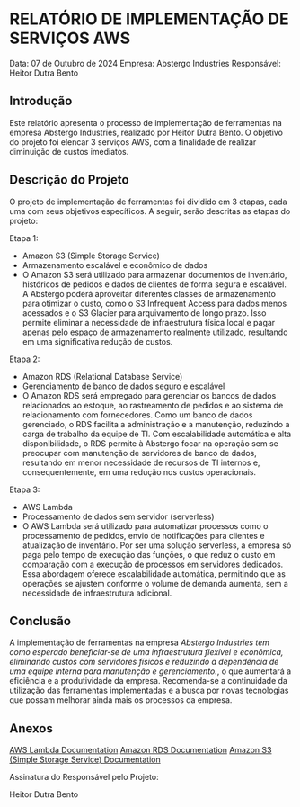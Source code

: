 # RELATÓRIO DE IMPLEMENTAÇÃO DE SERVIÇOS AWS

Data: 07 de Outubro de 2024
Empresa: Abstergo Industries
Responsável: Heitor Dutra Bento

## Introdução
Este relatório apresenta o processo de implementação de ferramentas na empresa Abstergo Industries, realizado por Heitor Dutra Bento. O objetivo do projeto foi elencar 3 serviços AWS, com a finalidade de realizar diminuição de custos imediatos.

## Descrição do Projeto
O projeto de implementação de ferramentas foi dividido em 3 etapas, cada uma com seus objetivos específicos. A seguir, serão descritas as etapas do projeto:

Etapa 1: 
- Amazon S3 (Simple Storage Service)
- Armazenamento escalável e econômico de dados
- O Amazon S3 será utilizado para armazenar documentos de inventário, históricos de pedidos e dados de clientes de forma segura e escalável. A Abstergo poderá aproveitar diferentes classes de armazenamento para otimizar o custo, como o S3 Infrequent Access para dados menos acessados e o S3 Glacier para arquivamento de longo prazo. Isso permite eliminar a necessidade de infraestrutura física local e pagar apenas pelo espaço de armazenamento realmente utilizado, resultando em uma significativa redução de custos.

Etapa 2: 
- Amazon RDS (Relational Database Service)
- Gerenciamento de banco de dados seguro e escalável
- O Amazon RDS será empregado para gerenciar os bancos de dados relacionados ao estoque, ao rastreamento de pedidos e ao sistema de relacionamento com fornecedores. Como um banco de dados gerenciado, o RDS facilita a administração e a manutenção, reduzindo a carga de trabalho da equipe de TI. Com escalabilidade automática e alta disponibilidade, o RDS permite à Abstergo focar na operação sem se preocupar com manutenção de servidores de banco de dados, resultando em menor necessidade de recursos de TI internos e, consequentemente, em uma redução nos custos operacionais.

Etapa 3: 
- AWS Lambda
- Processamento de dados sem servidor (serverless)
- O AWS Lambda será utilizado para automatizar processos como o processamento de pedidos, envio de notificações para clientes e atualização de inventário. Por ser uma solução serverless, a empresa só paga pelo tempo de execução das funções, o que reduz o custo em comparação com a execução de processos em servidores dedicados. Essa abordagem oferece escalabilidade automática, permitindo que as operações se ajustem conforme o volume de demanda aumenta, sem a necessidade de infraestrutura adicional.




## Conclusão
A implementação de ferramentas na empresa *Abstergo Industries tem como esperado beneficiar-se de uma infraestrutura flexível e econômica, eliminando custos com servidores físicos e reduzindo a dependência de uma equipe interna para manutenção e gerenciamento.*, o que aumentará a eficiência e a produtividade da empresa. Recomenda-se a continuidade da utilização das ferramentas implementadas e a busca por novas tecnologias que possam melhorar ainda mais os processos da empresa.

## Anexos

[AWS Lambda Documentation](https://docs.aws.amazon.com/lambda/)
[Amazon RDS Documentation](https://docs.aws.amazon.com/rds/)
[Amazon S3 (Simple Storage Service) Documentation](https://docs.aws.amazon.com/s3/)

Assinatura do Responsável pelo Projeto:

Heitor Dutra Bento
